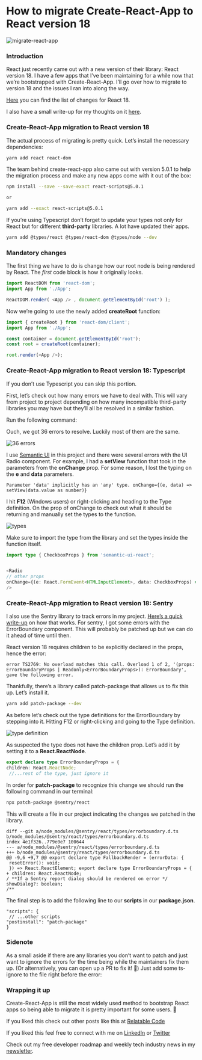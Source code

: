 # How to migrate Create-React-App to React version 18

![migrate-react-app](https://cdn.hashnode.com/res/hashnode/image/upload/v1651101564070/9KD0sNeg2.png)

### Introduction

React just recently came out with a new version of their library: React version 18. I have a few apps that I’ve been maintaining for a while now that we’re bootstrapped with Create-React-App. I’ll go over how to migrate to version 18 and the issues I ran into along the way.

[Here](https://reactjs.org/blog/2022/03/29/react-v18.html) you can find the list of changes for React 18.

I also have a small write-up for my thoughts on it [here](https://relatablecode.substack.com/p/react-18-finally-out-and-new-css?s=w).

### Create-React-App migration to React version 18

The actual process of migrating is pretty quick. Let’s install the necessary dependencies:

```bash
yarn add react react-dom
```

The team behind create-react-app also came out with version 5.0.1 to help the migration process and make any new apps come with it out of the box:

```bash
npm install --save --save-exact react-scripts@5.0.1 

or 

yarn add --exact react-scripts@5.0.1
```

If you’re using Typescript don’t forget to update your types not only for React but for different **third-party** libraries. A lot have updated their apps.

```bash
yarn add @types/react @types/react-dom @types/node --dev
```

### Mandatory changes

The first thing we have to do is change how our root node is being rendered by React. The _first_ code block is how it originally looks.

```ts
import ReactDOM from 'react-dom'; 
import App from './App'; 

ReactDOM.render( <App /> , document.getElementById('root') );
```

Now we’re going to use the newly added **createRoot** function:

```ts
import { createRoot } from 'react-dom/client'; 
import App from './App'; 

const container = document.getElementById('root'); 
const root = createRoot(container); 

root.render(<App />);
```

### Create-React-App migration to React version 18: Typescript

If you don’t use Typescript you can skip this portion.

First, let’s check out how many errors we have to deal with. This will vary from project to project depending on how many incompatible third-party libraries you may have but they’ll all be resolved in a similar fashion.

Run the following command:

Ouch, we got 36 errors to resolve. Luckily most of them are the same.

![36 errors](https://cdn.hashnode.com/res/hashnode/image/upload/v1650545183141/vH6y2WEth.png)

I use [Semantic UI](https://react.semantic-ui.com/) in this project and there were several errors with the UI Radio component. For example, I had a **setView** function that took in the parameters from the **onChange** prop. For some reason, I lost the typing on the **e** and **data** parameters.

```
Parameter 'data' implicitly has an 'any' type. onChange={(e, data) => setView(data.value as number)}
```

I hit **F12** (Windows users) or right-clicking and heading to the Type definition. On the prop of onChange to check out what it should be returning and manually set the types to the function.

![types](https://cdn.hashnode.com/res/hashnode/image/upload/v1650545184206/NoxDQwg6_.png)

Make sure to import the type from the library and set the types inside the function itself.

```ts
import type { CheckboxProps } from 'semantic-ui-react';


<Radio 
// other props 
onChange={(e: React.FormEvent<HTMLInputElement>, data: CheckboxProps) => { // whatever your function does } } 
/>
```

### Create-React-App migration to React version 18: Sentry

I also use the Sentry library to track errors in my project. [Here’s a quick write-up](https://relatablecode.com/how-to-quickly-add-error-tracking-with-sentry/) on how that works. For sentry, I got some errors with the ErrorBoundary component. This will probably be patched up but we can do it ahead of time until then.

React version 18 requires children to be explicitly declared in the props, hence the error:

```
error TS2769: No overload matches this call. Overload 1 of 2, '(props: ErrorBoundaryProps | Readonly<ErrorBoundaryProps>): ErrorBoundary', gave the following error.
```

Thankfully, there’s a library called patch-package that allows us to fix this up. Let’s install it.

```bash
yarn add patch-package --dev
```

As before let’s check out the type definitions for the ErrorBoundary by stepping into it. Hitting F12 or right-clicking and going to the Type definition.

![type definition](https://cdn.hashnode.com/res/hashnode/image/upload/v1650545185359/dA41Qj7wS.png)

As suspected the type does not have the children prop. Let’s add it by setting it to a **React.ReactNode**.

```ts
export declare type ErrorBoundaryProps = { 
children: React.ReactNode;
 //...rest of the type, just ignore it
```

In order for **patch-package** to recognize this change we should run the following command in our terminal:

```bash
npx patch-package @sentry/react
```

This will create a file in our project indicating the changes we patched in the library.

```
diff --git a/node_modules/@sentry/react/types/errorboundary.d.ts b/node_modules/@sentry/react/types/errorboundary.d.ts
index 4e1f326..779e0e7 100644 
--- a/node_modules/@sentry/react/types/errorboundary.d.ts 
+++ b/node_modules/@sentry/react/types/errorboundary.d.ts 
@@ -9,6 +9,7 @@ export declare type FallbackRender = (errorData: {
 resetError(): void;
 }) => React.ReactElement; export declare type ErrorBoundaryProps = { 
+ children: React.ReactNode; 
/ **If a Sentry report dialog should be rendered on error */ showDialog?: boolean; 
/**
```

The final step is to add the following line to our **scripts** in our **package.json**.

```
"scripts": {
 // ...other scripts 
"postinstall": "patch-package" 
}
```

### Sidenote

As a small aside if there are any libraries you don’t want to patch and just want to ignore the errors for the time being while the maintainers fix them up. (Or alternatively, you can open up a PR to fix it! 😬) Just add some ts-ignore to the file right before the error:

### Wrapping it up

Create-React-App is still the most widely used method to bootstrap React apps so being able to migrate it is pretty important for some users. 🚀

If you liked this check out other posts like this at [Relatable Code](https://relatablecode.com)

If you liked this feel free to connect with me on [LinkedIn](https://www.linkedin.com/in/relatablecode) or [Twitter](https://twitter.com/relatablecoder)

Check out my free developer roadmap and weekly tech industry news in my [newsletter](https://relatablecode.substack.com/).
